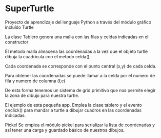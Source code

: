 # SuperTurtle
Proyecto de aprendizaje del lenguaje Python a través del módulo gráfico incluído Turtle<br>

La clase Tablero genera una malla con las filas y celdas indicadas en el constructor<br>

El metodo malla almacena las coordenadas a la vez que el objeto turtle dibuja la cuadricula con el metodo celda()

Cada coordenada se corresponde con el punto central  (x,y) de cada celda.

Para obtener las coordenadas se puede llamar a la celda por el numero de fila y numero de columna (f,c)

De esta forma tenemos un sistema de grid primitivo que nos permite elegir la zona de dibujo para nuestra turtle.

El ejemplo de esta pequeña app. Emplea la clase tablero y el evento onclick() para mandar a turtle a dibujar cuadros en las coordenadas indicadas.

Pickel
Se emplea el módulo pickel para serializar la lista de coordenadas y así tener una carga y guardado básico de nuestros dibujos.
